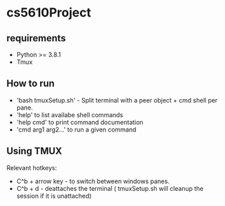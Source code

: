 # cs5610Project

## requirements
* Python >= 3.8.1
* Tmux

## How to run
* 'bash tmuxSetup.sh' - Split terminal with a peer object + cmd shell per pane.
* 'help' to list availabe shell commands
* 'help cmd' to print command documentation
* 'cmd arg1 arg2...' to run a given command 

## Using TMUX
Relevant hotkeys:
* C^b + arrow key - to switch between windows panes.
* C^b + d - deattaches the terminal ( tmuxSetup.sh will cleanup the session if it is unattached)
